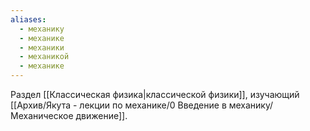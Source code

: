 ```yaml
---
aliases:
  - механику
  - механике
  - механики
  - механикой
  - механике
---
```

Раздел [[Классическая физика|классической физики]], изучающий [[Архив/Якута - лекции по механике/0 Введение в механику/Механическое движение]].
